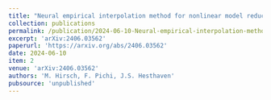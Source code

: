 ```yaml
---
title: "Neural empirical interpolation method for nonlinear model reduction"
collection: publications
permalink: /publication/2024-06-10-Neural-empirical-interpolation-method-for-nonlinear-model-reduction
excerpt: 'arXiv:2406.03562'
paperurl: 'https://arxiv.org/abs/2406.03562'
date: 2024-06-10
item: 2
venue: 'arXiv:2406.03562'
authors: 'M. Hirsch, F. Pichi, J.S. Hesthaven'
pubsource: 'unpublished'
---
```


